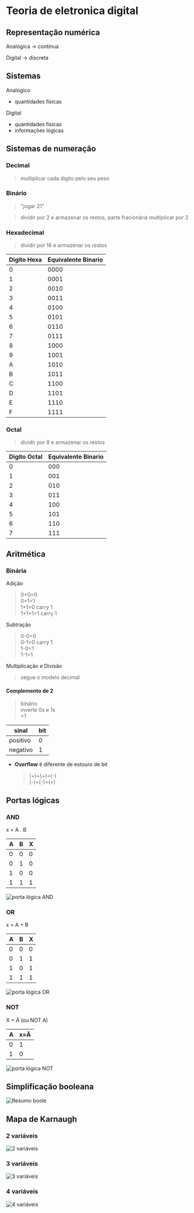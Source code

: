 # Teoria de eletronica digital

## Representação numérica
Analógica -> contínua

Digital -> discreta

## Sistemas
Analógico 
- quantidades físicas

Digital
- quantidades físicas
- informações lógicas

## Sistemas de numeração

### Decimal
> multiplicar cada digito pelo seu peso

### Binário
> "jogar 21"

> dividir por 2 e armazenar os restos, parte fracionária multiplicar por 2

### Hexadecimal
> dividir por 16 e armazenar os restos

| Digito Hexa | Equivalente Binario |
|--------------|---------------------|
|      0       |        0000          |
|      1       |        0001          |
|      2       |        0010          |
|      3       |        0011          |
|      4       |        0100          |
|      5       |        0101          |
|      6       |        0110          |
|      7       |        0111          |
| 8 |1000
| 9 |1001
|A|1010
|B|1011
|C|1100
|D|1101
E|1110
F|1111

### Octal

> dividir por 8 e armazenar os restos


| Digito Octal | Equivalente Binario |
|--------------|---------------------|
|      0       |        000          |
|      1       |        001          |
|      2       |        010          |
|      3       |        011          |
|      4       |        100          |
|      5       |        101          |
|      6       |        110          |
|      7       |        111          |

## Aritmética

### Binária

Adição
>0+0=0 </br> 0+1=1 </br> 1+1=0 carry 1 </br> 1+1+1=1 carry 1

Subtração
>0-0=0 </br> 0-1=0 carry 1 </br> 1-0=1 </br> 1-1=1

Multiplicação e Divisão
> segue o modelo decimal

#### Complemento de 2
> binário </br> inverte 0s e 1s </br> +1

sinal | bit
---|---
positivo | 0
negativo | 1

- **Overflow** é diferente de estouro de bit
    > (+)+(+)=(-) </br> (-)+(-)=(+)

## Portas lógicas

### AND

x = A . B

| A | B | X |
|---|---|---|
| 0 | 0 | 0 |
| 0 | 1 | 0 |
| 1 | 0 | 0 |
| 1 | 1 | 1 |

<img src="/FGA0073-TED/imagens/portaAND.png" alt="porta lógica AND">

### OR

x = A + B

| A | B | X |
|---|---|---|
| 0 | 0 | 0 |
| 0 | 1 | 1 |
| 1 | 0 | 1 |
| 1 | 1 | 1 |

<img src="/FGA0073-TED/imagens/portaOR.png" alt="porta lógica OR">

### NOT

X = Ā (ou NOT A)

| A | x=Ā |
|---|---|
| 0 | 1 |
| 1 | 0 |

<img src="/FGA0073-TED/imagens/portaNOT.png" alt="porta lógica NOT">

## Simplificação booleana

<img src="/FGA0073-TED/imagens/resumoALGEBRA.png" alt="Resumo boole">

## Mapa de Karnaugh
### 2 variáveis
<img src="/FGA0073-TED/imagens/resumoMAPA2.png" alt="2 variáveis">

### 3 variáveis
<img src="/FGA0073-TED/imagens/resumoMAPA3.png" alt="3 variáveis">

### 4 variáveis
<img src="/FGA0073-TED/imagens/resumoMAPA4.png" alt="4 variáveis">